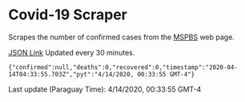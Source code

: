 # Covid-19 Scraper

Scrapes the number of confirmed cases from the [MSPBS](https://www.mspbs.gov.py/covid-19.php) web page.

[JSON Link](https://jmayalag.github.io/covid19-scrape/cases.json)
Updated every 30 minutes.
```
{"confirmed":null,"deaths":0,"recovered":0,"timestamp":"2020-04-14T04:33:55.703Z","pyt":"4/14/2020, 00:33:55 GMT-4"}
```
Last update (Paraguay Time): 4/14/2020, 00:33:55 GMT-4